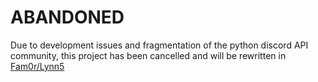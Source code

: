 # ABANDONED

Due to development issues and fragmentation of the python discord API community, this project has been cancelled and will be rewritten in [Fam0r/Lynn5](https://github.com/Fam0r/Lynn5)

